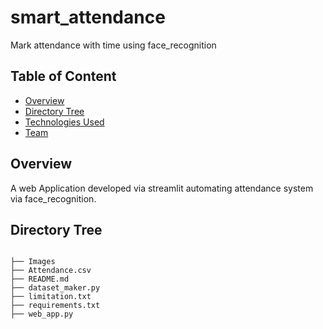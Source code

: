 # smart_attendance
Mark attendance with time using face_recognition



## Table of Content
  * [Overview](#overview)
  * [Directory Tree](#directory-tree)
  * [Technologies Used](#technologies-used)
  * [Team](#team)


## Overview
A web Application developed via streamlit automating attendance system via face_recognition. 

## Directory Tree 
```

├── Images
├── Attendance.csv
├── README.md
├── dataset_maker.py
├── limitation.txt
├── requirements.txt
├── web_app.py





 
